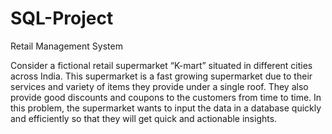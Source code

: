 # SQL-Project

Retail Management System

Consider a fictional retail supermarket “K-mart” situated in different cities across India. This supermarket is a fast growing supermarket due to their services and variety of items they provide under a single roof. They also provide good discounts and coupons to the customers from time to time. 
In this problem, the supermarket wants to input the data in a database quickly and efficiently so that they will get quick and actionable insights.

 
